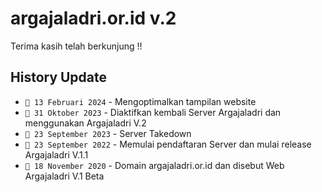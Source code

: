 # argajaladri.or.id v.2

Terima kasih telah berkunjung !!

## History Update
- `📁 13 Februari 2024` - Mengoptimalkan tampilan website
- `📁 31 Oktober 2023` - Diaktifkan kembali Server Argajaladri dan menggunakan Argajaladri V.2
- `📁 23 September 2023` - Server Takedown
- `📁 23 September 2022` - Memulai pendaftaran Server dan mulai release Argajaladri V.1.1
- `📁 18 November 2020` - Domain argajaladri.or.id dan disebut Web Argajaladri V.1 Beta
